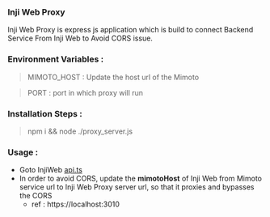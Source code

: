 ### Inji Web Proxy

Inji Web Proxy is express js application which is build to connect Backend Service From Inji Web to Avoid CORS issue.


### Environment Variables :

> MIMOTO_HOST : Update the host url of the Mimoto

> PORT : port in which proxy will run

### Installation Steps :

> npm i && node ./proxy_server.js

### Usage : 

- Goto InjiWeb [api.ts](../inji-web/src/utils/api.ts)
- In order to avoid CORS, update the **mimotoHost** of Inji Web from Mimoto service url to Inji Web Proxy server url, so that it proxies and bypasses the CORS
  - ref : https://localhost:3010
